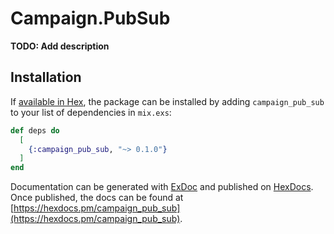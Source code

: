 # Campaign.PubSub

**TODO: Add description**

## Installation

If [available in Hex](https://hex.pm/docs/publish), the package can be installed
by adding `campaign_pub_sub` to your list of dependencies in `mix.exs`:

```elixir
def deps do
  [
    {:campaign_pub_sub, "~> 0.1.0"}
  ]
end
```

Documentation can be generated with [ExDoc](https://github.com/elixir-lang/ex_doc)
and published on [HexDocs](https://hexdocs.pm). Once published, the docs can
be found at [https://hexdocs.pm/campaign_pub_sub](https://hexdocs.pm/campaign_pub_sub).


